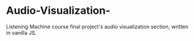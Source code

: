# Audio-Visualization-
Listening Machine course final project's audio visualization section, written in vanilla JS.
